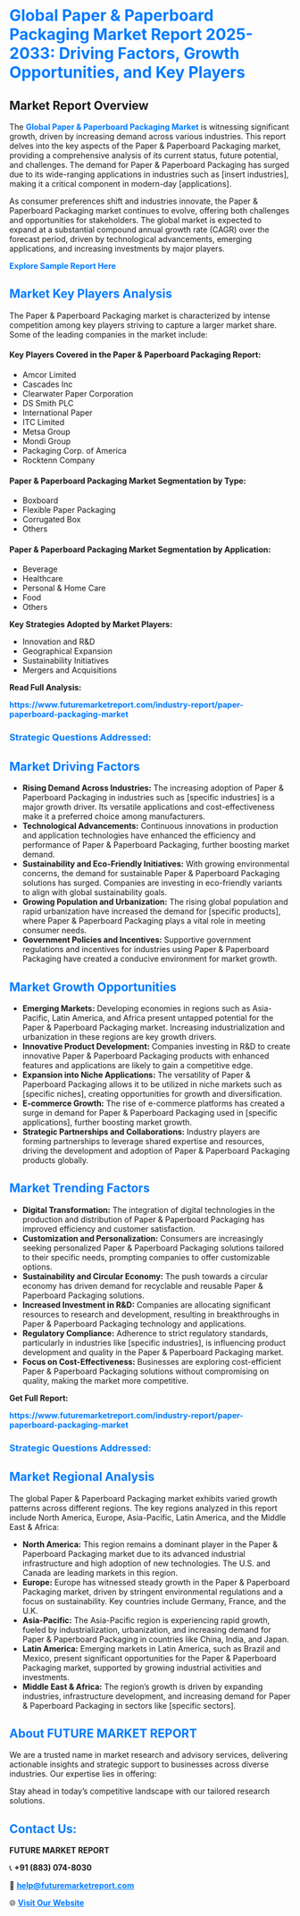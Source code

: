 <h1 style="color: #007BFF;">Global Paper & Paperboard Packaging Market Report 2025-2033: Driving Factors, Growth Opportunities, and Key Players</h1>

<section id="overview">
<h2>Market Report Overview</h2>
<p>The <a href="https://www.futuremarketreport.com/industry-report/paper-paperboard-packaging-market" style="color: #007BFF; text-decoration: none;"><strong>Global Paper & Paperboard Packaging Market</strong></a> is witnessing significant growth, driven by increasing demand across various industries. This report delves into the key aspects of the Paper & Paperboard Packaging market, providing a comprehensive analysis of its current status, future potential, and challenges. The demand for Paper & Paperboard Packaging has surged due to its wide-ranging applications in industries such as [insert industries], making it a critical component in modern-day [applications].</p>
<p>As consumer preferences shift and industries innovate, the Paper & Paperboard Packaging market continues to evolve, offering both challenges and opportunities for stakeholders. The global market is expected to expand at a substantial compound annual growth rate (CAGR) over the forecast period, driven by technological advancements, emerging applications, and increasing investments by major players.</p>
</section>

<section id="overview">
<p><a href="https://www.futuremarketreport.com/request-sample/reportId=98356" style="color: #007BFF; text-decoration: none;"><strong>Explore Sample Report Here</strong></a></p>
</section>

<section id="key-players">
<h2 style="color: #007BFF;">Market Key Players Analysis</h2>
<p>The Paper & Paperboard Packaging market is characterized by intense competition among key players striving to capture a larger market share. Some of the leading companies in the market include:</p>
<h4>Key Players Covered in the Paper & Paperboard Packaging Report:</h4>
<ul><li>Amcor Limited</li><li>Cascades Inc</li><li>Clearwater Paper Corporation</li><li>DS Smith PLC</li><li>International Paper</li><li>ITC Limited</li><li>Metsa Group</li><li>Mondi Group</li><li>Packaging Corp. of America</li><li>Rocktenn Company</li></ul>
<h4>Paper & Paperboard Packaging Market Segmentation by Type:</h4>
<ul><li>Boxboard</li><li>Flexible Paper Packaging</li><li>Corrugated Box</li><li>Others</li></ul>

<h4>Paper & Paperboard Packaging Market Segmentation by Application:</h4>
<ul><li>Beverage</li><li>Healthcare</li><li>Personal &amp; Home Care</li><li>Food</li><li>Others</li></ul>
<p><strong>Key Strategies Adopted by Market Players:</strong></p>
<ul>
<li>Innovation and R&D</li>
<li>Geographical Expansion</li>
<li>Sustainability Initiatives</li>
<li>Mergers and Acquisitions</li>
</ul>
</section>

<section>
<p><strong>Read Full Analysis: </strong></p><a href="https://www.futuremarketreport.com/industry-report/paper-paperboard-packaging-market" style="color: #007BFF; text-decoration: none;"><strong>https://www.futuremarketreport.com/industry-report/paper-paperboard-packaging-market</strong></a>
<h3 style="color: #007BFF;">Strategic Questions Addressed:</h3>
</section>

<section id="driving-factors">
<h2 style="color: #007BFF;">Market Driving Factors</h2>
<ul>
<li><strong>Rising Demand Across Industries:</strong> The increasing adoption of Paper & Paperboard Packaging in industries such as [specific industries] is a major growth driver. Its versatile applications and cost-effectiveness make it a preferred choice among manufacturers.</li>
<li><strong>Technological Advancements:</strong> Continuous innovations in production and application technologies have enhanced the efficiency and performance of Paper & Paperboard Packaging, further boosting market demand.</li>
<li><strong>Sustainability and Eco-Friendly Initiatives:</strong> With growing environmental concerns, the demand for sustainable Paper & Paperboard Packaging solutions has surged. Companies are investing in eco-friendly variants to align with global sustainability goals.</li>
<li><strong>Growing Population and Urbanization:</strong> The rising global population and rapid urbanization have increased the demand for [specific products], where Paper & Paperboard Packaging plays a vital role in meeting consumer needs.</li>
<li><strong>Government Policies and Incentives:</strong> Supportive government regulations and incentives for industries using Paper & Paperboard Packaging have created a conducive environment for market growth.</li>
</ul>
</section>

<section id="growth-opportunities">
<h2 style="color: #007BFF;">Market Growth Opportunities</h2>
<ul>
<li><strong>Emerging Markets:</strong> Developing economies in regions such as Asia-Pacific, Latin America, and Africa present untapped potential for the Paper & Paperboard Packaging market. Increasing industrialization and urbanization in these regions are key growth drivers.</li>
<li><strong>Innovative Product Development:</strong> Companies investing in R&D to create innovative Paper & Paperboard Packaging products with enhanced features and applications are likely to gain a competitive edge.</li>
<li><strong>Expansion into Niche Applications:</strong> The versatility of Paper & Paperboard Packaging allows it to be utilized in niche markets such as [specific niches], creating opportunities for growth and diversification.</li>
<li><strong>E-commerce Growth:</strong> The rise of e-commerce platforms has created a surge in demand for Paper & Paperboard Packaging used in [specific applications], further boosting market growth.</li>
<li><strong>Strategic Partnerships and Collaborations:</strong> Industry players are forming partnerships to leverage shared expertise and resources, driving the development and adoption of Paper & Paperboard Packaging products globally.</li>
</ul>
</section>

<section id="trending-factors">
<h2 style="color: #007BFF;">Market Trending Factors</h2>
<ul>
<li><strong>Digital Transformation:</strong> The integration of digital technologies in the production and distribution of Paper & Paperboard Packaging has improved efficiency and customer satisfaction.</li>
<li><strong>Customization and Personalization:</strong> Consumers are increasingly seeking personalized Paper & Paperboard Packaging solutions tailored to their specific needs, prompting companies to offer customizable options.</li>
<li><strong>Sustainability and Circular Economy:</strong> The push towards a circular economy has driven demand for recyclable and reusable Paper & Paperboard Packaging solutions.</li>
<li><strong>Increased Investment in R&D:</strong> Companies are allocating significant resources to research and development, resulting in breakthroughs in Paper & Paperboard Packaging technology and applications.</li>
<li><strong>Regulatory Compliance:</strong> Adherence to strict regulatory standards, particularly in industries like [specific industries], is influencing product development and quality in the Paper & Paperboard Packaging market.</li>
<li><strong>Focus on Cost-Effectiveness:</strong> Businesses are exploring cost-efficient Paper & Paperboard Packaging solutions without compromising on quality, making the market more competitive.</li>
</ul>
</section>

<section>
<p><strong>Get Full Report: </strong></p><a href="https://www.futuremarketreport.com/industry-report/paper-paperboard-packaging-market" style="color: #007BFF; text-decoration: none;"><strong>https://www.futuremarketreport.com/industry-report/paper-paperboard-packaging-market</strong></a>
<h3 style="color: #007BFF;">Strategic Questions Addressed:</h3>
</section>


<section id="regional-analysis">
<h2 style="color: #007BFF;">Market Regional Analysis</h2>
<p>The global Paper & Paperboard Packaging market exhibits varied growth patterns across different regions. The key regions analyzed in this report include North America, Europe, Asia-Pacific, Latin America, and the Middle East & Africa:</p>
<ul>
<li><strong>North America:</strong> This region remains a dominant player in the Paper & Paperboard Packaging market due to its advanced industrial infrastructure and high adoption of new technologies. The U.S. and Canada are leading markets in this region.</li>
<li><strong>Europe:</strong> Europe has witnessed steady growth in the Paper & Paperboard Packaging market, driven by stringent environmental regulations and a focus on sustainability. Key countries include Germany, France, and the U.K.</li>
<li><strong>Asia-Pacific:</strong> The Asia-Pacific region is experiencing rapid growth, fueled by industrialization, urbanization, and increasing demand for Paper & Paperboard Packaging in countries like China, India, and Japan.</li>
<li><strong>Latin America:</strong> Emerging markets in Latin America, such as Brazil and Mexico, present significant opportunities for the Paper & Paperboard Packaging market, supported by growing industrial activities and investments.</li>
<li><strong>Middle East & Africa:</strong> The region’s growth is driven by expanding industries, infrastructure development, and increasing demand for Paper & Paperboard Packaging in sectors like [specific sectors].</li>
</ul>
</section>

<footer>
<h2 style="color: #007BFF;">About FUTURE MARKET REPORT</h2>
<p>We are a trusted name in market research and advisory services, delivering actionable insights and strategic support to businesses across diverse industries. Our expertise lies in offering:</p>

<p>Stay ahead in today’s competitive landscape with our tailored research solutions.</p>

<h2 style="color: #007BFF;">Contact Us:</h2>
<p><strong>FUTURE MARKET REPORT</strong></p>
<p>📞 <strong>+91 (883) 074-8030</strong></p>
<p>📧 <strong><a href="mailto:help@futuremarketreport.com" style="color: #007BFF;">help@futuremarketreport.com</a></strong></p>
<p>🌐 <strong><a href="https://www.futuremarketreport.com/" style="color: #007BFF;">Visit Our Website</a></strong></p>
</footer>